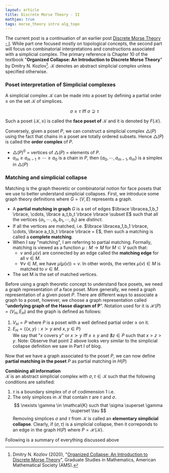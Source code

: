 ```yaml
---
layout: article
title: Discrete Morse Theory - II
mathjax: true
tags: morse_theory intro alg_topo
---
```


The current post is a continuation of an earlier post [Discrete Morse Theory - I](https://t-padma.github.io/2023/07/30/discrete-morse.html). While part one focused mostly on topological concepts, the second part will focus on combinatorial interpretations and constructions associated with a simplicial complex. The primary reference is Chapter 10 of the textbook "**Organized Collapse: An Introduction to Discrete Morse Theory**" by Dmitry N. Kozlov[^2]. $\mathcal{K}$ denotes an abstract simplicial complex unless specified otherwise.

### Poset interpretation of Simplicial complexes
A simplicial complex $\mathcal{K}$ can be made into a poset by defining a partial order $\geq$ on the set $\mathcal{K}$ of simplices. 

$$
\sigma \geq \tau \text{ iff } \sigma \supseteq \tau
$$

Such a poset $(\mathcal{K}, \geq)$ is called the **face poset of** $\mathcal{K}$ and it is denoted by $F(\mathcal{K})$.

Conversely, given a poset $P$, we can construct a simplicial complex $\triangle(P)$ using the fact that chains in a poset are totally ordered subsets. Hence $\triangle(P)$ is called the **order complex** of $P$. 
* $\triangle(P)^0$ = vertices of $\triangle(P)$ = elements of $P$.
* $a_m \geq a_{m-1} \geq \cdots \geq a_0$ is a chain in $P$, then $\lbrace a_0, \cdots, a_{m-1}, a_m \rbrace$ is a simplex in $\triangle(P)$

### Matching and simplicial collapse
Matching is the graph theoretic or combinatorial notion for face posets that we use to better understand simplicial collapses. First, we introduce some graph theory definitions where $G = (V, E)$ represents a graph.
* A **partial matching in graph** $G$ is a set of edges $\lbrace \lbracea_1,b_1 \rbrace, \cdots, \lbrace a_t,b_t \rbrace \rbrace \subset E$ such that all the vertices $\lbrace a_1, \cdots, a_t,b_1,\cdots,b_t \rbrace$ are *distinct*.
* If all the vertices are matched, i.e. $\lbrace \lbracea_1,b_1 \rbrace, \cdots, \lbrace a_t,b_t \rbrace \rbrace = E$, then such a matching is called a **complete matching**.
* When I say "matching", I am referring to partial matching. Formally, matching is viewed as a function $\mu: M \rightarrow M$ for $M \subset V$ such that:
  - $v$ and $\mu(v)$ are connected by an edge called the **matching edge** for all $v \in M$.
  - $\forall v \in M$, we have $\mu(\mu(v)) = v$. In other words, the vertex $\mu(v) \in M$ is matched to $v \in M$.
* The set M is the set of matched vertices.

Before using a graph theoretic concept to understand face posets, we need a graph representation of a face poset. More generally, we need a graph representation of a given poset $P$. There are different ways to associate a graph to a poset, however, we choose a graph representation called "**underlying graph of the Hasse diagram of P**". Notation used for it is $\mathcal{H}(P) = (V_H, E_H)$ and the graph is defined as follows:
1. $V_H = P$ where $P$ is a poset with a well defined partial order $\geq$ on it.
2. $E_H = \lbrace \lbrace x, y \rbrace : x \succ y \text{ and } x,y \in P  \rbrace$ \
   We say that "$x$ covers $y$" or $x \succ y$ iff $x \geq y$ and $\nexists z \in P$ such that $x > z > y$.
Note: Observe that point 2 above looks very similar to the simplicial collapse definition we saw in Part I of blog. 

Now that we have a graph associated to the poset $P$, we can now define **partial matching in the poset** $P$ as partial matching in $H(P)$

**Combining all information**\
$\mathcal{K}$ is an abstract simplicial complex with $\sigma, \tau \in \mathcal{K}$ such that the following conditions are satisfied:
1. $\tau$ is a boundary simplex of $\sigma$ of codimension $1$ i.e.  
2. The only simplices in $\mathcal{K}$ that contain $\tau$ are $\tau$ and $\sigma$.
  $$
\nexists \gamma \in \mathcal{K} such that \sigma \superset \gamma \superset \tau
  $$
Removing simplices $\sigma$ and $\tau$ from $\mathcal{K}$ is called an **elementary simplicial collapse**. Clearly, if $(\sigma, \tau)$ is a simplicial collapse, then it correponds to an edge in the graph $H(P)$ where $P = \mathcal{H}(\mathcal{K})$.

Following is a summary of everything discussed above














[^1]: Bauer, U., and Edelsbrunner, H. (2016), "[The Morse theory of Čech and Delaunay complexes](https://doi.org/10.1090/tran/6991)", Transactions of the American Mathematical Society, American Mathematical Society (AMS).
[^2]: Dmitry N. Kozlov (2020), "[Organized Collapse: An Introduction to Discrete Morse Theory](https://www.maa.org/press/maa-reviews/organized-collapse-an-introduction-to-discrete-morse-theory)", Graduate Studies in Mathematics, American Mathematical Society (AMS).

